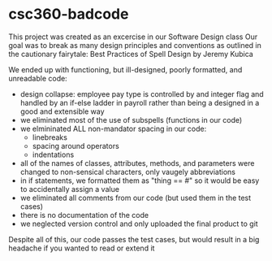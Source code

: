 # csc360-badcode

This project was created as an excercise in our Software Design class
Our goal was to break as many design principles and conventions as outlined in the cautionary fairytale:
Best Practices of Spell Design by Jeremy Kubica

We ended up with functioning, but ill-designed, poorly formatted, and unreadable code:
- design collapse: employee pay type is controlled by and integer flag and handled by an if-else ladder in payroll rather than being a designed in a good and extensible way
- we eliminated most of the use of subspells (functions in our code)
- we elmininated ALL non-mandator spacing in our code:
  - linebreaks
  - spacing around operators
  - indentations
- all of the names of classes, attributes, methods, and parameters were changed to non-sensical characters, only vaugely abbreviations
- in if statements, we formatted them as "thing == #" so it would be easy to accidentally assign a value
- we eliminated all comments from our code (but used them in the test cases)
- there is no documentation of the code
- we neglected version control and only uploaded the final product to git

Despite all of this, our code passes the test cases, but would result in a big headache if you wanted to read or extend it
